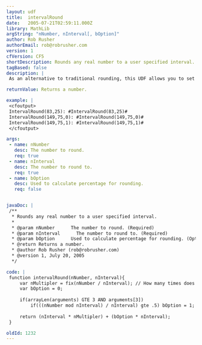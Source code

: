 ```yaml
---
layout: udf
title:  intervalRound
date:   2005-07-21T02:59:11.000Z
library: MathLib
argString: "nNumber, nInterval[, bOption]"
author: Rob Rusher
authorEmail: rob@robrusher.com
version: 1
cfVersion: CF5
shortDescription: Rounds any real number to a user specified interval.
tagBased: false
description: |
 As an alternative to traditional rounding, this UDF allows you to set the round interval for a number. So with an interval set to 25, the number would round to 0, 25, 50,...

returnValue: Returns a number.

example: |
 <cfoutput>
 IntervalRound(83,25): #IntervalRound(83,25)#
 IntervalRound(149,75,0): #IntervalRound(149,75,0)#
 IntervalRound(149,75,1): #IntervalRound(149,75,1)#
 </cfoutput>

args:
 - name: nNumber
   desc: The number to round.
   req: true
 - name: nInterval
   desc: The number to round to.
   req: true
 - name: bOption
   desc: Used to calculate percentage for rounding.
   req: false


javaDoc: |
 /**
  * Rounds any real number to a user specified interval.
  * 
  * @param nNumber      The number to round. (Required)
  * @param nInterval      The number to round to. (Required)
  * @param bOption      Used to calculate percentage for rounding. (Optional)
  * @return Returns a number. 
  * @author Rob Rusher (rob@robrusher.com) 
  * @version 1, July 20, 2005 
  */

code: |
 function intervalRound(nNumber, nInterval){
     var nMultipler = fix(nNumber / nInterval); // How many times does the interval go into intNumber
     var bOption = 0;
 
     if(arrayLen(arguments) GTE 3 AND arguments[3])
         if(((nNumber mod nInterval) / nInterval) gte .5) bOption = 1; // Calculate percentage for rounding option.
 
     return (nInterval * nMultipler) + (bOption * nInterval);
 }

oldId: 1232
---
```


